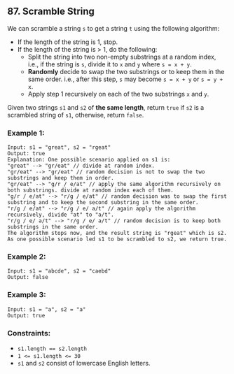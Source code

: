 ## 87. Scramble String

We can scramble a string ```s``` to get a string ```t``` using the following algorithm:

* If the length of the string is 1, stop.
* If the length of the string is > 1, do the following:
    * Split the string into two non-empty substrings at a random index, i.e., if the string is ```s```, divide it to ```x``` and ```y``` where ```s = x + y```.
    * **Randomly** decide to swap the two substrings or to keep them in the same order. i.e., after this step, ```s``` may become ```s = x + y``` or ```s = y + x```.
    * Apply step 1 recursively on each of the two substrings ```x``` and ```y```.

Given two strings ```s1``` and ```s2``` of **the same length**, return ```true``` if ```s2``` is a scrambled string of ```s1```, otherwise, return ```false```.

### Example 1:
```
Input: s1 = "great", s2 = "rgeat"
Output: true
Explanation: One possible scenario applied on s1 is:
"great" --> "gr/eat" // divide at random index.
"gr/eat" --> "gr/eat" // random decision is not to swap the two substrings and keep them in order.
"gr/eat" --> "g/r / e/at" // apply the same algorithm recursively on both substrings. divide at random index each of them.
"g/r / e/at" --> "r/g / e/at" // random decision was to swap the first substring and to keep the second substring in the same order.
"r/g / e/at" --> "r/g / e/ a/t" // again apply the algorithm recursively, divide "at" to "a/t".
"r/g / e/ a/t" --> "r/g / e/ a/t" // random decision is to keep both substrings in the same order.
The algorithm stops now, and the result string is "rgeat" which is s2.
As one possible scenario led s1 to be scrambled to s2, we return true.
```
### Example 2:
```
Input: s1 = "abcde", s2 = "caebd"
Output: false
```
### Example 3:
```
Input: s1 = "a", s2 = "a"
Output: true
```

### Constraints:

* ```s1.length == s2.length```
* ```1 <= s1.length <= 30```
* ```s1``` and ```s2``` consist of lowercase English letters.